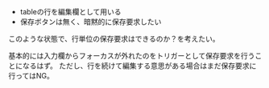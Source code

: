 - tableの行を編集欄として用いる
- 保存ボタンは無く、暗黙的に保存要求したい

このような状態で、行単位の保存要求はできるのか？を考えたい。

基本的には入力欄からフォーカスが外れたのをトリガーとして保存要求を行うことになるはず。
ただし、行を続けて編集する意思がある場合はまだ保存要求に行ってはNG。


